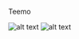 Teemo

![alt text](http://i.imgur.com/60XUWhl.jpg?1 "Logo Title Text 1")
![alt text](https://www.tumblr.com/search/girl+teemo#  "Logo Title Text 1")